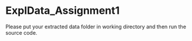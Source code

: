 # ExplData_Assignment1

Please put your extracted data folder in working directory and then run the source code.

